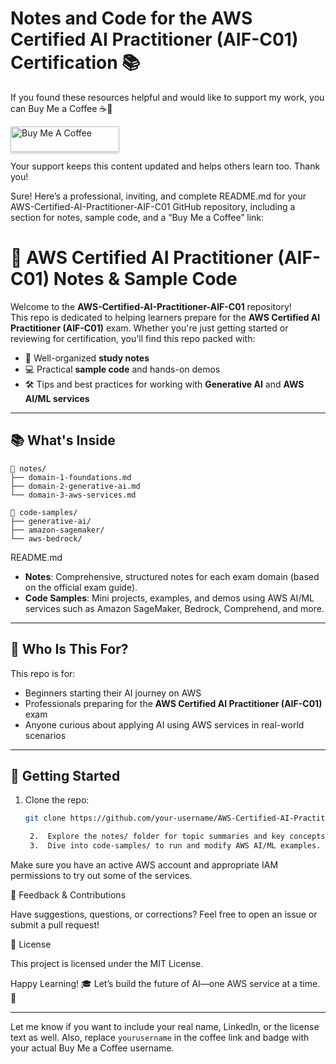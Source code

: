 # Notes and Code for the AWS Certified AI Practitioner (AIF-C01) Certification 📚

If you found these resources helpful and would like to support my work, you can Buy Me a Coffee ☕💛

<a href="https://www.buymeacoffee.com/gbraad" target="_blank">
  <img src="https://www.buymeacoffee.com/assets/img/custom_images/orange_img.png" alt="Buy Me A Coffee" style="height: 41px !important;width: 174px !important;box-shadow: 0px 3px 2px 0px rgba(190, 190, 190, 0.5) !important;-webkit-box-shadow: 0px 3px 2px 0px rgba(190, 190, 190, 0.5) !important;" >
</a>

Your support keeps this content updated and helps others learn too. Thank you!


Sure! Here’s a professional, inviting, and complete README.md for your AWS-Certified-AI-Practitioner-AIF-C01 GitHub repository, including a section for notes, sample code, and a “Buy Me a Coffee” link:

# 🧠 AWS Certified AI Practitioner (AIF-C01) Notes & Sample Code

Welcome to the **AWS-Certified-AI-Practitioner-AIF-C01** repository!  
This repo is dedicated to helping learners prepare for the **AWS Certified AI Practitioner (AIF-C01)** exam. Whether you're just getting started or reviewing for certification, you'll find this repo packed with:

- 📘 Well-organized **study notes**
- 💻 Practical **sample code** and hands-on demos
- 🛠️ Tips and best practices for working with **Generative AI** and **AWS AI/ML services**

---

## 📚 What's Inside

```
📁 notes/
├── domain-1-foundations.md
├── domain-2-generative-ai.md
└── domain-3-aws-services.md

📁 code-samples/
├── generative-ai/
├── amazon-sagemaker/
└── aws-bedrock/
```

README.md

- **Notes**: Comprehensive, structured notes for each exam domain (based on the official exam guide).
- **Code Samples**: Mini projects, examples, and demos using AWS AI/ML services such as Amazon SageMaker, Bedrock, Comprehend, and more.

---

## 🎯 Who Is This For?

This repo is for:

- Beginners starting their AI journey on AWS
- Professionals preparing for the **AWS Certified AI Practitioner (AIF-C01)** exam
- Anyone curious about applying AI using AWS services in real-world scenarios

---

## 🚀 Getting Started

1. Clone the repo:
   ```bash
   git clone https://github.com/your-username/AWS-Certified-AI-Practitioner-AIF-C01.git

	2.	Explore the notes/ folder for topic summaries and key concepts.
	3.	Dive into code-samples/ to run and modify AWS AI/ML examples.

Make sure you have an active AWS account and appropriate IAM permissions to try out some of the services.



📩 Feedback & Contributions

Have suggestions, questions, or corrections?
Feel free to open an issue or submit a pull request!

📜 License

This project is licensed under the MIT License.

Happy Learning! 🎓
Let’s build the future of AI—one AWS service at a time. 🚀

---

Let me know if you want to include your real name, LinkedIn, or the license text as well. Also, replace `yourusername` in the coffee link and badge with your actual Buy Me a Coffee username.
